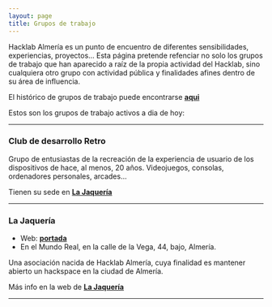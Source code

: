 ```yaml
---
layout: page
title: Grupos de trabajo
---
```


Hacklab Almería es un punto de encuentro de diferentes sensibilidades, experiencias, proyectos... 
Esta página pretende refenciar no solo los grupos de trabajo que han aparecido a raíz de la propia actividad del Hacklab, sino cualquiera otro grupo con actividad pública y finalidades afines dentro de su área de influencia.

El histórico de grupos de trabajo puede encontrarse **[aqui][1]**

Estos son los grupos de trabajo activos a dia de hoy:


---

### Club de desarrollo Retro

Grupo de entusiastas de la recreación de la experiencia de usuario de los dispositivos de hace, al menos, 20 años. Videojuegos, consolas, ordenadores personales, arcades...

Tienen su sede en **[La Jaquería][2]**

---

### La Jaquería

* Web: **[portada][2]**
* En el Mundo Real, en la calle de la Vega, 44, bajo, Almería.

Una asociación nacida de Hacklab Almería, cuya finalidad es mantener abierto un hackspace en la ciudad de Almería. 

Más info en la web de **[La Jaquería][2]**

---


[1]: https://hacklabalmeria.net/gruposdetrabajo/historico.html
[2]: https://lajaqueria.org
